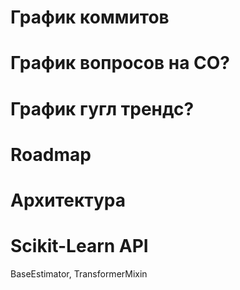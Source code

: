 # График коммитов

# График вопросов на СО?

# График гугл трендс?

# Roadmap

# Архитектура

# Scikit-Learn API

BaseEstimator, TransformerMixin
